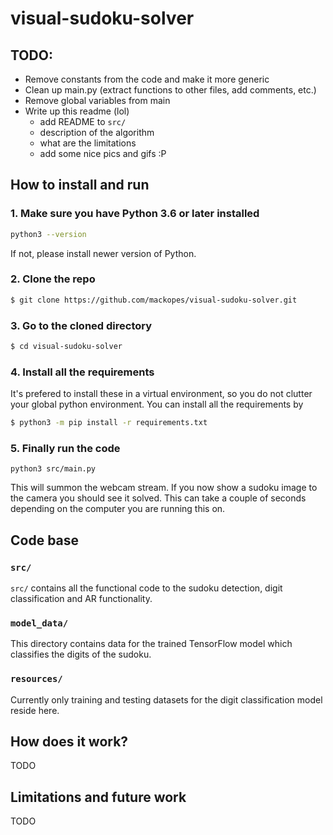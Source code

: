 # visual-sudoku-solver

## TODO:
- Remove constants from the code and make it more generic
- Clean up main.py (extract functions to other files, add comments, etc.)
- Remove global variables from main
- Write up this readme (lol)
  - add README to `src/`
  - description of the algorithm
  - what are the limitations
  - add some nice pics and gifs :P

## How to install and run
### 1. Make sure you have Python 3.6 or later installed
```bash
python3 --version
```
If not, please install newer version of Python.
### 2. Clone the repo
```bash
$ git clone https://github.com/mackopes/visual-sudoku-solver.git
```
### 3. Go to the cloned directory
``` bash
$ cd visual-sudoku-solver
```
### 4. Install all the requirements
It's prefered to install these in a virtual environment, so you do not clutter your global python environment.
You can install all the requirements by
```bash
$ python3 -m pip install -r requirements.txt
```
### 5. Finally run the code
```
python3 src/main.py
```
This will summon the webcam stream. If you now show a sudoku image to the camera you should see it solved. This can take a couple of seconds depending on the computer you are running this on.

## Code base
### `src/`
`src/` contains all the functional code to the sudoku detection, digit classification and AR functionality.
### `model_data/`
This directory contains data for the trained TensorFlow model which classifies the digits of the sudoku.
### `resources/`
Currently only training and testing datasets for the digit classification model reside here.

## How does it work?
TODO

## Limitations and future work
TODO
